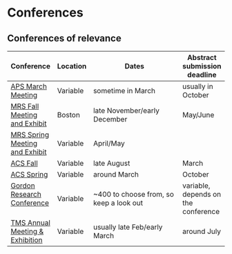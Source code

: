 # Conferences

## Conferences of relevance



<table data-header-hidden><thead><tr><th>Conference</th><th>Location</th><th width="270">Dates</th><th>Abstract submission deadline</th></tr></thead><tbody><tr><td><a href="https://www.aps.org/meetings/">APS March Meeting</a></td><td>Variable</td><td>sometime in March</td><td>usually in October</td></tr><tr><td><a href="https://www.mrs.org/meetings-events/fall-meetings-exhibits">MRS Fall Meeting and Exhibit</a></td><td>Boston</td><td>late November/early December</td><td>May/June</td></tr><tr><td><a href="https://www.mrs.org/meetings-events/spring-meetings-exhibits">MRS Spring Meeting and Exhibit</a></td><td>Variable</td><td>April/May</td><td><br></td></tr><tr><td><a href="https://www.acs.org/content/acs/en/meetings.html">ACS Fall</a> </td><td>Variable</td><td>late August</td><td>March</td></tr><tr><td><a href="https://www.acs.org/content/acs/en/meetings/acs-meetings/spring-2023/presenters/submit-an-abstract.html?sc=220817_mtg_ad_goog_SPR23_abstracts_od&#x26;gclid=EAIaIQobChMI4aPbq7P8-QIV-GxvBB0zGADeEAAYASAAEgJ43fD_BwE">ACS Spring</a></td><td>Variable</td><td>around March</td><td>October</td></tr><tr><td><a href="https://www.grc.org/">Gordon Research Conference</a><br><br></td><td>Variable</td><td>~400 to choose from, so keep a look out</td><td>variable, depends on the conference</td></tr><tr><td><a href="https://www.tms.org/AnnualMeeting/">TMS Annual Meeting &#x26; Exhibition</a></td><td>Variable</td><td>usually late Feb/early March</td><td>around July</td></tr></tbody></table>

